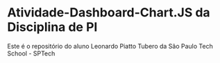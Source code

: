 # Atividade-Dashboard-Chart.JS da Disciplina de PI
Este é o repositório do aluno Leonardo Piatto Tubero da São Paulo Tech School - SPTech
